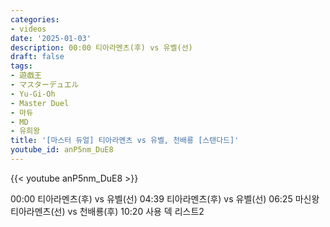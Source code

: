 ```yaml
---
categories:
- videos
date: '2025-01-03'
description: 00:00 티아라멘츠(후) vs 유벨(선)
draft: false
tags:
- 遊戯王
- マスターデュエル
- Yu-Gi-Oh
- Master Duel
- 마듀
- MD
- 유희왕
title: '[마스터 듀얼] 티아라멘츠 vs 유벨, 천배룡 [스탠다드]'
youtube_id: anP5nm_DuE8
---
```



{{< youtube anP5nm_DuE8 >}}

00:00 티아라멘츠(후) vs 유벨(선)
04:39 티아라멘츠(후) vs 유벨(선)
06:25 마신왕 티아라멘츠(선) vs 천배룡(후)
10:20 사용 덱 리스트2